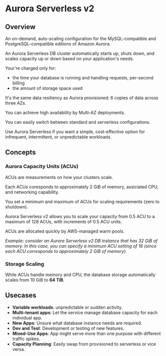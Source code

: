 # Aurora Serverless v2

## Overview

An on-demand, auto-scaling configuration for the MySQL-compatible and PostgreSQL-compatible editions of Amazon Aurora.

An Aurora Serverless DB cluster automatically starts up, shuts down, and scales capacity up or down based on your application's needs.

Your're charged only for:
- the time your database is running and handling requests, per-second billing
- the amount of storage space used

It's the same data resiliency as Aurora provisioned: 6 copies of data across three AZs.

You can achieve high availability by Multi-AZ deployments.

You can easily switch between standard and serverless configurations.

Use Aurora Serverless if you want a simple, cost-effective option for infrequent, intermittent, or unpredictable workloads.


## Concepts

### Aurora Capacity Units (ACUs)

ACUs are measurements on how your clusters scale.

Each ACUs coresponds to approximately 2 GiB of memory, assiciated CPU, and networking capability.

You set a minimum and maximum of ACUs for scaling requirements (zero to shutdown).

Aurora Serverless v2 allows you to scale your capacity from 0.5 ACU to a maximum of 128 ACUs, with increments of 0.5 ACU units.

ACUs are allocated quickly by AWS-managed warm pools.

*Example: consider an Aurora Serverless v2 DB instance that has 32 GiB of memory. In this case, you can specify a minimum ACU setting of 16 (since each ACU corresponds to approximately 2 GiB of memory).*

### Storage Scaling

While ACUs handle memory and CPU, the database storage automatically scales from 10 GiB to **64 TiB**.


## Usecases

- **Variable workloads**: unpredictable or sudden activity.
- **Multi-tenant apps**: Let the service manage database capacity for each individual app.
- **New Apps**: Unsure what database instance needs are required.
- **Dev and Test**: Development or testing of new features.
- **Mixed-Use Apps**: App might serve more than one purpose with different traffic spikes.
- **Capacity Planning**: Easily swap from provisioned to serverless or vice versa.